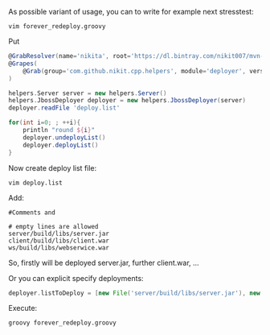 As possible variant of usage, you can to write for example next stresstest:

```
vim forever_redeploy.groovy
```

Put
```groovy
@GrabResolver(name='nikita', root='https://dl.bintray.com/nikit007/mvn-repo/')
@Grapes(
    @Grab(group='com.github.nikit.cpp.helpers', module='deployer', version='1.0.3')
)

helpers.Server server = new helpers.Server()
helpers.JbossDeployer deployer = new helpers.JbossDeployer(server)
deployer.readFile 'deploy.list'

for(int i=0; ; ++i){
    println "round ${i}"
    deployer.undeployList()
    deployer.deployList()
}
```

Now create deploy list file:
```
vim deploy.list
```

Add:
```
#Comments and

# empty lines are allowed
server/build/libs/server.jar
client/build/libs/client.war
ws/build/libs/webserwice.war
```
So, firstly will be deployed server.jar, further client.war, ...

Or you can explicit specify deployments:
```groovy
deployer.listToDeploy = [new File('server/build/libs/server.jar'), new File('client/build/libs/client.war'), new File('ws/build/libs/webserwice.war')]
```

Execute:
```
groovy forever_redeploy.groovy
```